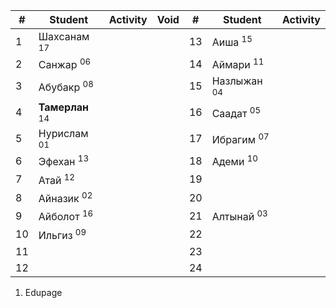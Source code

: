 	
| #   | Student                    | Activity | Void | #   | Student                | Activity |
| --- | -------------------------- | -------- | ---- | --- | ---------------------- | -------- |
| 1   | Шахсанам <sup>17</sup>     |          |      | 13  | Аиша <sup>15</sup>     |          |
| 2   | Санжар <sup>06</sup>       |          |      | 14  | Аймари <sup>11</sup>   |          |
| 3   | Абубакр <sup>08</sup>      |          |      | 15  | Назлыжан <sup>04</sup> |          |
| 4   | **Тамерлан** <sup>14</sup> |          |      | 16  | Саадат <sup>05</sup>   |          |
| 5   | Нурислам <sup>01</sup>     |          |      | 17  | Ибрагим <sup>07</sup>  |          |
| 6   | Эфехан <sup>13</sup>       |          |      | 18  | Адеми <sup>10</sup>    |          |
| 7   | Атай <sup>12</sup>         |          |      | 19  |                        |          |
| 8   | Айназик <sup>02</sup>      |          |      | 20  |                        |          |
| 9   | Айболот <sup>16</sup>      |          |      | 21  | Алтынай <sup>03</sup>  |          |
| 10  | Ильгиз <sup>09</sup>       |          |      | 22  |                        |          |
| 11  |                            |          |      | 23  |                        |          |
| 12  |                            |          |      | 24  |                        |          |



1. Edupage 